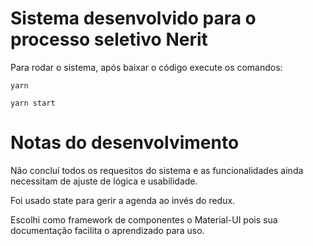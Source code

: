 # Sistema desenvolvido para o processo seletivo Nerit

Para rodar o sistema, após baixar o código execute os comandos:
```
yarn 
```
```
yarn start
```
# Notas do desenvolvimento

Não concluí todos os requesitos do sistema e as funcionalidades ainda necessitam de ajuste de lógica e usabilidade.

Foi usado state para gerir a agenda ao invés do redux.

Escolhi como framework de componentes o Material-UI pois sua documentação facilita o aprendizado para uso.